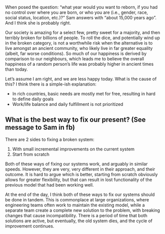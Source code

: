 When posed the question: “what year would you want to reborn, if you had no control over where you are born, or who you are (i.e., gender, race, social status, location, etc.)?” Sam answers with “about 15,000 years ago”. And I think she is probably right. 

Our society is amazing for a select few, pretty sweet for a majority, and then terribly broken for billions of people. To roll the dice, and potentially wind up in the broken category, is not a worthwhile risk when the alternative is to live amongst an ancient community, who likely live in far greater equality (albeit, far worse conditions). So much of our happiness is derived by comparison to our neighbours, which leads me to believe the overall happiness of a random person’s life was probably higher in ancient times than today.

Let’s assume I am right, and we are less happy today. What is the cause of this? I think there is a simple-ish explanation:

- In rich countries, basic needs are mostly met for free, resulting in hard to define daily goals
- Work/life balance and daily fulfillment is not prioritized

## What is the best way to fix our present? (See message to Sam in fb)
There are 2 sides to fixing a broken system:
1. With small incremental improvements on the current system
2. Start from scratch 

Both of these ways of fixing our systems work, and arguably in similar speeds. However, they are very, very different in their approach, and their outcome. It is hard to argue which is better, starting from scratch obviously allows for greater flexibility, but that can result in lost functionality of the previous model that had been working well.

At the end of the day, I think both of these ways to fix our systems should be done in tandem. This is commonplace at large organizations, where engineering teams often work to maintain the existing model, while a separate team create a complete new solution to the problem, with breaking changes that cause incompatibility. There is a period of time that both solutions are active, but eventually, the old system dies, and the cycle of improvement continues.